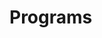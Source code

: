 # Programs

















































































































